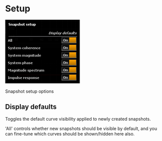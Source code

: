 # Setup
![](../include/SnapShotSetup.png)

Snapshot setup options

## Display defaults
Toggles the default curve visibility applied to newly created snapshots.

'All' controls whether new snapshots should be visible by default, and you can fine-tune which
curves should be shown/hidden here also.


